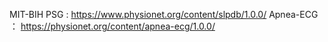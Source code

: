 MIT-BIH PSG : https://www.physionet.org/content/slpdb/1.0.0/
Apnea-ECG ： https://physionet.org/content/apnea-ecg/1.0.0/
